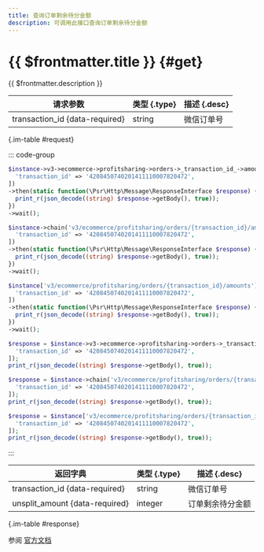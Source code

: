 ```yaml
---
title: 查询订单剩余待分金额
description: 可调用此接口查询订单剩余待分金额
---
```


# {{ $frontmatter.title }} {#get}

{{ $frontmatter.description }}

| 请求参数 | 类型 {.type} | 描述 {.desc}
| --- | --- | ---
| transaction_id {data-required} | string | 微信订单号

{.im-table #request}

::: code-group

```php [异步纯链式]
$instance->v3->ecommerce->profitsharing->orders->_transaction_id_->amounts->getAsync([
  'transaction_id' => '4208450740201411110007820472',
])
->then(static function(\Psr\Http\Message\ResponseInterface $response) {
  print_r(json_decode((string) $response->getBody(), true));
})
->wait();
```

```php [异步声明式]
$instance->chain('v3/ecommerce/profitsharing/orders/{transaction_id}/amounts')->getAsync([
  'transaction_id' => '4208450740201411110007820472',
])
->then(static function(\Psr\Http\Message\ResponseInterface $response) {
  print_r(json_decode((string) $response->getBody(), true));
})
->wait();
```

```php [异步属性式]
$instance['v3/ecommerce/profitsharing/orders/{transaction_id}/amounts']->getAsync([
  'transaction_id' => '4208450740201411110007820472',
])
->then(static function(\Psr\Http\Message\ResponseInterface $response) {
  print_r(json_decode((string) $response->getBody(), true));
})
->wait();
```

```php [同步纯链式]
$response = $instance->v3->ecommerce->profitsharing->orders->_transaction_id_->amounts->get([
  'transaction_id' => '4208450740201411110007820472',
]);
print_r(json_decode((string) $response->getBody(), true));
```

```php [同步声明式]
$response = $instance->chain('v3/ecommerce/profitsharing/orders/{transaction_id}/amounts')->get([
  'transaction_id' => '4208450740201411110007820472',
]);
print_r(json_decode((string) $response->getBody(), true));
```

```php [同步属性式]
$response = $instance['v3/ecommerce/profitsharing/orders/{transaction_id}/amounts']->get([
  'transaction_id' => '4208450740201411110007820472',
]);
print_r(json_decode((string) $response->getBody(), true));
```

:::

| 返回字典 | 类型 {.type} | 描述 {.desc}
| --- | --- | ---
| transaction_id {data-required} | string | 微信订单号
| unsplit_amount {data-required} | integer | 订单剩余待分金额

{.im-table #response}

参阅 [官方文档](https://pay.weixin.qq.com/wiki/doc/apiv3_partner/apis/chapter7_4_9.shtml)
